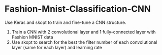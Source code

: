 # Fashion-Mnist-Classification-CNN
Use Keras and skopt to train and fine-tune a CNN structure.

1. Train a CNN with 2 convolutional layer and 1 fully-connected layer with Fashion MNIST data
2. Use skopt to search for the best the filter number of each convolutional layer (same for each layer) and learning rate
